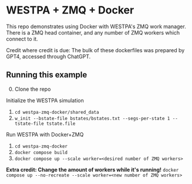 # WESTPA + ZMQ + Docker

This repo demonstrates using Docker with WESTPA's ZMQ work manager.
There is a ZMQ head container, and any number of ZMQ workers which connect to it.

Credit where credit is due: The bulk of these dockerfiles was prepared by GPT4, accessed through ChatGPT.


## Running this example

0. Clone the repo

Initialize the WESTPA simulation
1. `cd westpa-zmq-docker/shared_data`
1. `w_init --bstate-file bstates/bstates.txt --segs-per-state 1 --tstate-file tstate.file`

Run WESTPA with Docker+ZMQ
1. `cd westpa-zmq-docker`
1. `docker compose build`
1. `docker compose up --scale worker=<desired number of ZMQ workers>`

**Extra credit: Change the amount of workers while it's running!**
`docker compose up --no-recreate --scale worker=<new number of ZMQ workers>`

